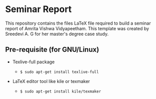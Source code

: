 Seminar Report
==============
This repository contains the files LaTeX file required to build a seminar report
of Amrita Vishwa Vidyapeetham. This template was created by Sreedevi A. G for her
master's degree case study. 

Pre-requisite (for GNU/Linux)
----------------------------
* Texlive-full package	
    + `$ sudo apt-get install texlive-full`

* LaTeX editor tool like kile or texmaker 
    + `$ sudo apt-get install kile/texmaker`
